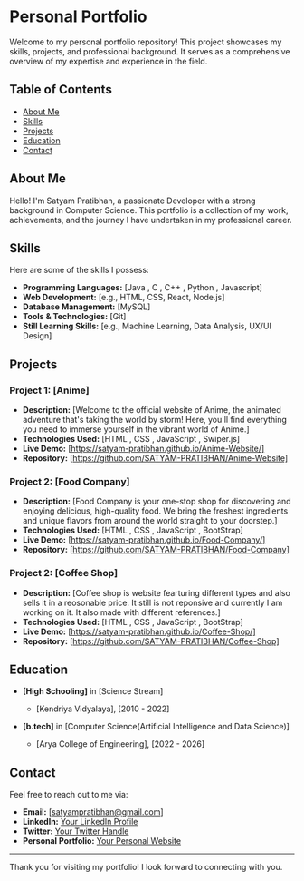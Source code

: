 # Personal Portfolio

Welcome to my personal portfolio repository! This project showcases my skills, projects, and professional background. It serves as a comprehensive overview of my expertise and experience in the field.

## Table of Contents

- [About Me](#about-me)
- [Skills](#skills)
- [Projects](#projects)
- [Education](#education)
- [Contact](#contact)

## About Me

Hello! I'm Satyam Pratibhan, a passionate Developer with a strong background in Computer Science. This portfolio is a collection of my work, achievements, and the journey I have undertaken in my professional career.

## Skills

Here are some of the skills I possess:

- **Programming Languages:** [Java , C , C++ , Python , Javascript]
- **Web Development:** [e.g., HTML, CSS, React, Node.js]
- **Database Management:** [MySQL]
- **Tools & Technologies:** [Git]
- **Still Learning Skills:** [e.g., Machine Learning, Data Analysis, UX/UI Design]

## Projects

### Project 1: [Anime]
- **Description:** [Welcome to the official website of Anime, the animated adventure that's taking the world by storm! Here, you'll find everything you need to immerse yourself in the vibrant world of Anime.]
- **Technologies Used:** [HTML , CSS , JavaScript , Swiper.js]
- **Live Demo:** [https://satyam-pratibhan.github.io/Anime-Website/]
- **Repository:** [https://github.com/SATYAM-PRATIBHAN/Anime-Website]

### Project 2: [Food Company]
- **Description:** [Food Company is your one-stop shop for discovering and enjoying delicious, high-quality food. We bring the freshest ingredients and unique flavors from around the world straight to your doorstep.]
- **Technologies Used:** [HTML , CSS , JavaScript , BootStrap]
- **Live Demo:** [https://satyam-pratibhan.github.io/Food-Company/]
- **Repository:** [https://github.com/SATYAM-PRATIBHAN/Food-Company]

### Project 2: [Coffee Shop]
- **Description:** [Coffee shop is website fearturing different types and also sells it in a reosonable price. It still is not reponsive and currently I am working on it. It also made with different references.]
- **Technologies Used:** [HTML , CSS , JavaScript , BootStrap]
- **Live Demo:** [https://satyam-pratibhan.github.io/Coffee-Shop/]
- **Repository:** [https://github.com/SATYAM-PRATIBHAN/Coffee-Shop]

## Education

- **[High Schooling]** in [Science Stream]
  - [Kendriya Vidyalaya], [2010 - 2022]

- **[b.tech]** in [Computer Science(Artificial Intelligence and Data Science)]
  - [Arya College of Engineering], [2022 - 2026]

## Contact

Feel free to reach out to me via:

- **Email:** [satyampratibhan@gmail.com]
- **LinkedIn:** [Your LinkedIn Profile](https://www.linkedin.com/in/satyam-pratibhan-578706219/)
- **Twitter:** [Your Twitter Handle](https://x.com/s_pratibhan)
- **Personal Portfolio:** [Your Personal Website](https://satyam-pratibhan.github.io/Portfolio/)


---

Thank you for visiting my portfolio! I look forward to connecting with you.

